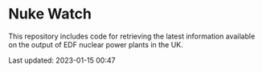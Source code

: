 # Nuke Watch

This repository includes code for retrieving the latest information available on the output of EDF nuclear power plants in the UK.

Last updated: 2023-01-15 00:47